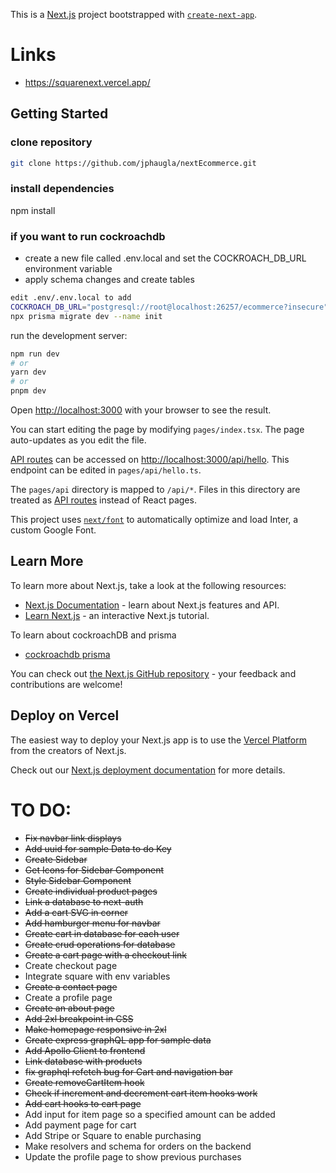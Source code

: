 This is a [Next.js](https://nextjs.org/) project bootstrapped with [`create-next-app`](https://github.com/vercel/next.js/tree/canary/packages/create-next-app).

# Links
- https://squarenext.vercel.app/

## Getting Started

### clone repository
```bash
git clone https://github.com/jphaugla/nextEcommerce.git
```
### install dependencies
npm install

### if you want to run cockroachdb

- create a new file called .env.local and set the COCKROACH_DB_URL environment variable 
- apply schema changes and create tables
```bash
edit .env/.env.local to add
COCKROACH_DB_URL="postgresql://root@localhost:26257/ecommerce?insecure"
npx prisma migrate dev --name init
```

run the development server:

```bash
npm run dev
# or
yarn dev
# or
pnpm dev
```

Open [http://localhost:3000](http://localhost:3000) with your browser to see the result.

You can start editing the page by modifying `pages/index.tsx`. The page auto-updates as you edit the file.

[API routes](https://nextjs.org/docs/api-routes/introduction) can be accessed on [http://localhost:3000/api/hello](http://localhost:3000/api/hello). This endpoint can be edited in `pages/api/hello.ts`.

The `pages/api` directory is mapped to `/api/*`. Files in this directory are treated as [API routes](https://nextjs.org/docs/api-routes/introduction) instead of React pages.

This project uses [`next/font`](https://nextjs.org/docs/basic-features/font-optimization) to automatically optimize and load Inter, a custom Google Font.


## Learn More

To learn more about Next.js, take a look at the following resources:

- [Next.js Documentation](https://nextjs.org/docs) - learn about Next.js features and API.
- [Learn Next.js](https://nextjs.org/learn) - an interactive Next.js tutorial.

To learn about cockroachDB and prisma
- [cockroachdb prisma](https://www.cockroachlabs.com/docs/stable/build-a-nodejs-app-with-cockroachdb-prisma)

You can check out [the Next.js GitHub repository](https://github.com/vercel/next.js/) - your feedback and contributions are welcome!

## Deploy on Vercel

The easiest way to deploy your Next.js app is to use the [Vercel Platform](https://vercel.com/new?utm_medium=default-template&filter=next.js&utm_source=create-next-app&utm_campaign=create-next-app-readme) from the creators of Next.js.

Check out our [Next.js deployment documentation](https://nextjs.org/docs/deployment) for more details.


# TO DO:
- ~~Fix navbar link displays~~
- ~~Add uuid for sample Data to do Key~~
- ~~Create Sidebar~~
- ~~Get Icons for Sidebar Component~~
- ~~Style Sidebar Component~~
- ~~Create individual product pages~~
- ~~Link a database to next-auth~~
- ~~Add a cart SVG in corner~~
- ~~Add hamburger menu for navbar~~
- ~~Create cart in database for each user~~
- ~~Create crud operations for database~~
- ~~Create a cart page with a checkout link~~
- Create checkout page
- Integrate square with env variables
- ~~Create a contact page~~
- Create a profile page
- ~~Create an about page~~ 
- ~~Add 2xl breakpoint in CSS~~
- ~~Make homepage responsive in 2xl~~
- ~~Create express graphQL app for sample data~~
- ~~Add Apollo Client to frontend~~
- ~~Link database with products~~
- ~~fix graphql refetch bug for Cart and navigation bar~~
- ~~Create removeCartItem hook~~
- ~~Check if increment and decrement cart item hooks work~~
- ~~Add cart hooks to cart page~~
- Add input for item page so a specified amount can be added
- Add payment page for cart
- Add Stripe or Square to enable purchasing
- Make resolvers and schema for orders on the backend
- Update the profile page to show previous purchases
